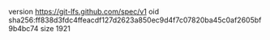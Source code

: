 version https://git-lfs.github.com/spec/v1
oid sha256:ff838d3fdc4ffeacdf127d2623a850ec9d4f7c07820ba45c0af2605bf9b4bc74
size 1921
